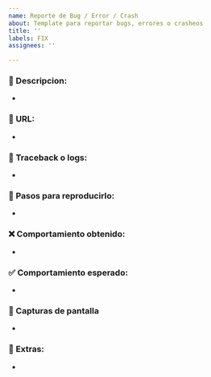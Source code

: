 ```yaml
---
name: Reporte de Bug / Error / Crash 
about: Template para reportar bugs, errores o crasheos
title: ''
labels: FIX
assignees: ''

---
```


### 🐞 Descripcion:
- 

### 🔗 URL:
-

### 🚩 Traceback o logs:
-

### 🔁 Pasos para reproducirlo:
- 

### ❌ Comportamiento obtenido:
- 

### ✅ Comportamiento esperado:
-

### 📸 Capturas de pantalla
- 

### 📎 Extras:
-
